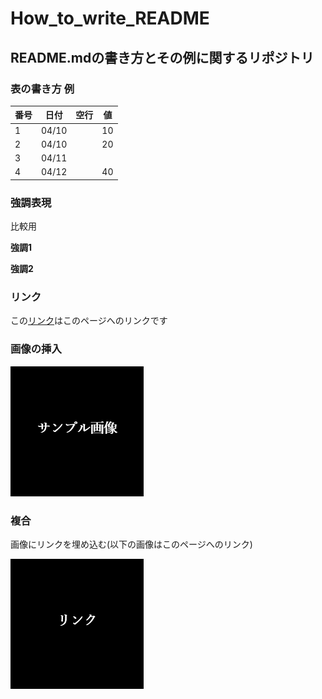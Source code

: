 # How_to_write_README
## README.mdの書き方とその例に関するリポジトリ

### 表の書き方 例
|  番号 | 日付  |  空行 | 値 |
| ----- | ----- | ---- | -- |
| 1     | 04/10 |      | 10 |
| 2     | 04/10 |      | 20 |
| 3     | 04/11 |      |    |
| 4     | 04/12 |      | 40 |


### 強調表現
比較用
 
**強調1**
 
__強調2__

### リンク
この[リンク](https://github.com/Sakkyun71Gray/How_to_write_README)はこのページへのリンクです


### 画像の挿入
![サンプル画像](pic/sample.png)

### 複合
画像にリンクを埋め込む(以下の画像はこのページへのリンク)

[![サンプル画像](pic/Link.png)](https://github.com/Sakkyun71Gray/How_to_write_README)